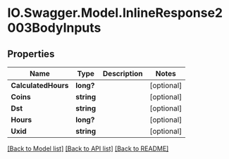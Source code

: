 # IO.Swagger.Model.InlineResponse2003BodyInputs
## Properties

Name | Type | Description | Notes
------------ | ------------- | ------------- | -------------
**CalculatedHours** | **long?** |  | [optional] 
**Coins** | **string** |  | [optional] 
**Dst** | **string** |  | [optional] 
**Hours** | **long?** |  | [optional] 
**Uxid** | **string** |  | [optional] 

[[Back to Model list]](../README.md#documentation-for-models) [[Back to API list]](../README.md#documentation-for-api-endpoints) [[Back to README]](../README.md)

